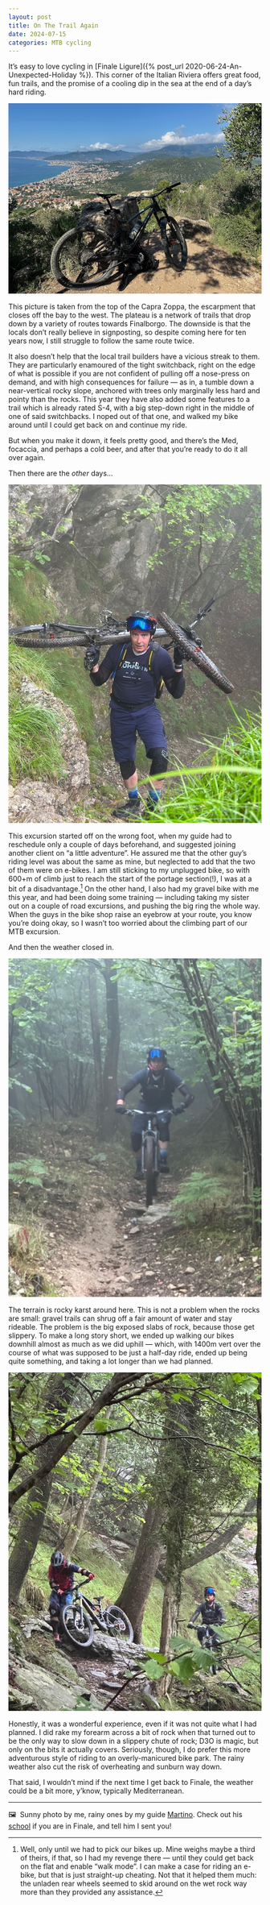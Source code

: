 ```yaml
---
layout: post
title: On The Trail Again
date: 2024-07-15
categories: MTB cycling
---
```


It’s easy to love cycling in [Finale Ligure]({% post_url 2020-06-24-An-Unexpected-Holiday %}). This corner of the Italian Riviera offers great food, fun trails, and the promise of a cooling dip in the sea at the end of a day’s hard riding. 

![A mountain bike leaning against a rock with the sea in the background](/images/IMG_8680.jpeg)

This picture is taken from the top of the Capra Zoppa, the escarpment that closes off the bay to the west. The plateau is a network of trails that drop down by a variety of routes towards Finalborgo. The downside is that the locals don’t really believe in signposting, so despite coming here for ten years now, I still struggle to follow the same route twice.

It also doesn’t help that the local trail builders have a vicious streak to them. They are particularly enamoured of the tight switchback, right on the edge of what is possible if you are not confident of pulling off a nose-press on demand, and with high consequences for failure — as in, a tumble down a near-vertical rocky slope, anchored with trees only marginally less hard and pointy than the rocks. This year they have also added some features to a trail which is already rated S-4, with a big step-down right in the middle of one of said switchbacks. I noped out of that one, and walked my bike around until I could get back on and continue my ride.

But when you make it down, it feels pretty good, and there’s the Med, focaccia, and perhaps a cold beer, and after that you’re ready to do it all over again.

Then there are the *other* days…

![Carrying my bike on my shoulders up a steep rocky hill](/images/239da380-f34b-4e98-9beb-285b441ec319.jpeg)

This excursion started off on the wrong foot, when my guide had to reschedule only a couple of days beforehand, and suggested joining another client on “a little adventure”. He assured me that the other guy’s riding level was about the same as mine, but neglected to add that the two of them were on e-bikes. I am still sticking to my unplugged bike, so with 600+m of climb just to reach the start of the portage section(!), I was at a bit of a disadvantage.[^1] On the other hand, I also had my gravel bike with me this year, and had been doing some training — including taking my sister out on a couple of road excursions, and pushing the big ring the whole way. When the guys in the bike shop raise an eyebrow at your route, you know you’re doing okay, so I wasn’t too worried about the climbing part of our MTB excursion.

And then the weather closed in.

![Descending through a dripping wet forest](/images/8a46b5d4-6bc7-4947-b92d-5e79573bc601.jpeg)

The terrain is rocky karst around here. This is not a problem when the rocks are small: gravel trails can shrug off a fair amount of water and stay rideable. The problem is the big exposed slabs of rock, because those get slippery. To make a long story short, we ended up walking our bikes downhill almost as much as we did uphill — which, with 1400m vert over the course of what was supposed to be just a half-day ride, ended up being quite something, and taking a lot longer than we had planned. 

![Behind another rider who is walking his bike over some slippery rocks](/images/227d903b-1fad-4e00-9395-46eb21db9bf9.jpeg)

Honestly, it was a wonderful experience, even if it was not quite what I had planned. I did rake my forearm across a bit of rock when that turned out to be the only way to slow down in a slippery chute of rock; D3O is magic, but only on the bits it actually covers. Seriously, though, I do prefer this more adventurous style of riding to an overly-manicured bike park. The rainy weather also cut the risk of overheating and sunburn way down.

That said, I wouldn’t mind if the next time I get back to Finale, the weather could be a bit more, y’know, typically Mediterranean.

***

🖼️  Sunny photo by me, rainy ones by my guide [Martino](https://www.instagram.com/martino.accame). Check out his [school](http://www.flowschool.it) if you are in Finale, and tell him I sent you!

[^1]: Well, only until we had to pick our bikes up. Mine weighs maybe a third of theirs, if that, so I had my revenge there — until they could get back on the flat and enable “walk mode”. I can make a case for riding an e-bike, but that is just straight-up cheating. Not that it helped them much: the unladen rear wheels seemed to skid around on the wet rock way more than they provided any assistance.